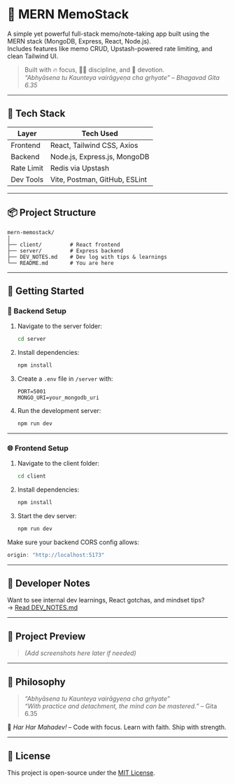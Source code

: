 # 📝 MERN MemoStack

A simple yet powerful full-stack memo/note-taking app built using the MERN stack (MongoDB, Express, React, Node.js).  
Includes features like memo CRUD, Upstash-powered rate limiting, and clean Tailwind UI.

> Built with 🔥 focus, 👨‍💻 discipline, and 🔱 devotion.  
> _“Abhyāsena tu Kaunteya vairāgyeṇa cha gṛhyate” – Bhagavad Gita 6.35_

---

## 🧩 Tech Stack

| Layer      | Tech Used                         |
|------------|-----------------------------------|
| Frontend   | React, Tailwind CSS, Axios        |
| Backend    | Node.js, Express.js, MongoDB      |
| Rate Limit | Redis via Upstash                 |
| Dev Tools  | Vite, Postman, GitHub, ESLint     |

---

## 📦 Project Structure

```
mern-memostack/
│
├── client/         # React frontend
├── server/         # Express backend
├── DEV_NOTES.md    # Dev log with tips & learnings
└── README.md       # You are here
```

---

## 🚀 Getting Started

### 🔐 Backend Setup

1. Navigate to the server folder:
   ```bash
   cd server
   ```

2. Install dependencies:
   ```bash
   npm install
   ```

3. Create a `.env` file in `/server` with:
   ```env
   PORT=5001
   MONGO_URI=your_mongodb_uri
   ```

4. Run the development server:
   ```bash
   npm run dev
   ```

---

### 🌐 Frontend Setup

1. Navigate to the client folder:
   ```bash
   cd client
   ```

2. Install dependencies:
   ```bash
   npm install
   ```

3. Start the dev server:
   ```bash
   npm run dev
   ```

Make sure your backend CORS config allows:
```js
origin: "http://localhost:5173"
```

---

## 📘 Developer Notes

Want to see internal dev learnings, React gotchas, and mindset tips?  
→ [Read DEV_NOTES.md](./DEV_NOTES.md)

---

## 📸 Project Preview

> *(Add screenshots here later if needed)*

---

## 🙏 Philosophy

> _“Abhyāsena tu Kaunteya vairāgyeṇa cha gṛhyate”_  
> _“With practice and detachment, the mind can be mastered.”_ – Gita 6.35

🔱 *Har Har Mahadev!* – Code with focus. Learn with faith. Ship with strength.

---

## 📄 License

This project is open-source under the [MIT License](LICENSE).
